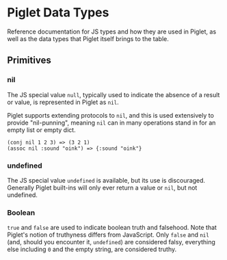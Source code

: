 # Piglet Data Types

Reference documentation for JS types and how they are used in Piglet, as well as
the data types that Piglet itself brings to the table.

## Primitives

### nil

The JS special value `null`, typically used to indicate the absence of a result
or value, is represented in Piglet as `nil`.

Piglet supports extending protocols to `nil`, and this is used extensively to
provide "nil-punning", meaning `nil` can in many operations stand in for an
empty list or empty dict.

```piglet
(conj nil 1 2 3) => (3 2 1)
(assoc nil :sound "oink") => {:sound "oink"}
```

### undefined

The JS special value `undefined` is available, but its use is discouraged.
Generally Piglet built-ins will only ever return a value or `nil`, but not
undefined.

### Boolean

`true` and `false` are used to indicate boolean truth and falsehood. Note that
Piglet's notion of truthyness differs from JavaScript. Only `false` and `nil`
(and, should you encounter it, `undefined`) are considered falsy, everything
else including `0` and the empty string, are considered truthy.

